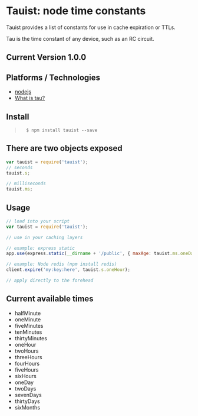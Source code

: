 # Tauist: node time constants
Tauist provides a list of constants for use in cache expiration or TTLs.

Tau is the time constant of any device, such as an RC circuit.

## Current Version 1.0.0

## Platforms / Technologies
* [nodejs](http://nodejs.org/)
* [What is tau?](https://en.wikipedia.org/wiki/RC_time_constant)

## Install
>       $ npm install tauist --save

## There are two objects exposed

```javascript
var tauist = require('tauist');
// seconds
tauist.s;

// milliseconds
tauist.ms;
```

## Usage

```javascript
// load into your script
var tauist = require('tauist');

// use in your caching layers

// example: express static
app.use(express.static(__dirname + '/public', { maxAge: tauist.ms.oneDay }));

// example: Node redis (npm install redis)
client.expire('my:key:here', tauist.s.oneHour);

// apply directly to the forehead
```
        
## Current available times

* halfMinute
* oneMinute
* fiveMinutes
* tenMinutes
* thirtyMinutes
* oneHour
* twoHours
* threeHours
* fourHours
* fiveHours
* sixHours
* oneDay
* twoDays
* sevenDays
* thirtyDays
* sixMonths